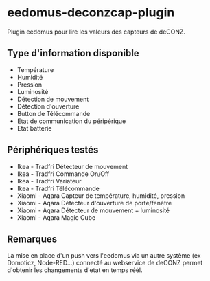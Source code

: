 # eedomus-deconzcap-plugin

Plugin eedomus pour lire les valeurs des capteurs de deCONZ.

## Type d'information disponible

* Température
* Humidité
* Pression
* Luminosité
* Détection de mouvement
* Détection d'ouverture
* Button de Télécommande
* Etat de communication du péripérique
* Etat batterie

## Périphériques testés 

* Ikea - Tradfri Détecteur de mouvement
* Ikea - Tradfri Commande On/Off
* Ikea - Tradfri Variateur
* Ikea - Tradfri Télécommande
* Xiaomi - Aqara Capteur de température, humidité, pression
* Xiaomi - Aqara Détecteur d'ouverture de porte/fenêtre
* Xiaomi - Aqara Détecteur de mouvement + luminosité
* Xiaomi - Aqara Magic Cube

## Remarques 
La mise en place d'un push vers l'eedomus via un autre système (ex Domoticz, Node-RED...) connecté au webservice de deCONZ permet d'obtenir les changements d'etat en temps réèl.
